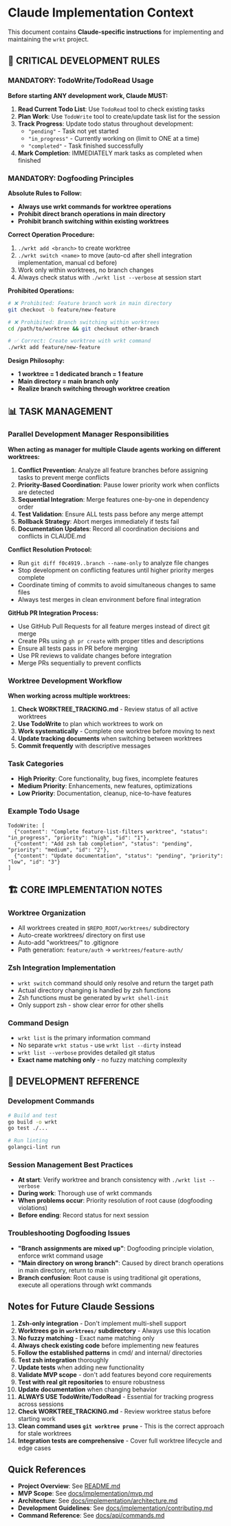 # Claude Implementation Context

This document contains **Claude-specific instructions** for implementing and maintaining the `wrkt` project.

## 🚨 CRITICAL DEVELOPMENT RULES

### MANDATORY: TodoWrite/TodoRead Usage
**Before starting ANY development work, Claude MUST:**
1. **Read Current Todo List**: Use `TodoRead` tool to check existing tasks
2. **Plan Work**: Use `TodoWrite` tool to create/update task list for the session
3. **Track Progress**: Update todo status throughout development:
   - `"pending"` - Task not yet started
   - `"in_progress"` - Currently working on (limit to ONE at a time)
   - `"completed"` - Task finished successfully
4. **Mark Completion**: IMMEDIATELY mark tasks as completed when finished

### MANDATORY: Dogfooding Principles
**Absolute Rules to Follow:**
- **Always use wrkt commands for worktree operations**
- **Prohibit direct branch operations in main directory**
- **Prohibit branch switching within existing worktrees**

**Correct Operation Procedure:**
1. `./wrkt add <branch>` to create worktree
2. `./wrkt switch <name>` to move (auto-cd after shell integration implementation, manual cd before)
3. Work only within worktrees, no branch changes
4. Always check status with `./wrkt list --verbose` at session start

**Prohibited Operations:**
```bash
# ❌ Prohibited: Feature branch work in main directory
git checkout -b feature/new-feature  

# ❌ Prohibited: Branch switching within worktrees
cd /path/to/worktree && git checkout other-branch

# ✅ Correct: Create worktree with wrkt command
./wrkt add feature/new-feature
```

**Design Philosophy:**
- **1 worktree = 1 dedicated branch = 1 feature**
- **Main directory = main branch only**
- **Realize branch switching through worktree creation**

## 📊 TASK MANAGEMENT

### Parallel Development Manager Responsibilities
**When acting as manager for multiple Claude agents working on different worktrees:**

1. **Conflict Prevention**: Analyze all feature branches before assigning tasks to prevent merge conflicts
2. **Priority-Based Coordination**: Pause lower priority work when conflicts are detected
3. **Sequential Integration**: Merge features one-by-one in dependency order
4. **Test Validation**: Ensure ALL tests pass before any merge attempt
5. **Rollback Strategy**: Abort merges immediately if tests fail
6. **Documentation Updates**: Record all coordination decisions and conflicts in CLAUDE.md

**Conflict Resolution Protocol:**
- Run `git diff f0c4919..branch --name-only` to analyze file changes
- Stop development on conflicting features until higher priority merges complete
- Coordinate timing of commits to avoid simultaneous changes to same files
- Always test merges in clean environment before final integration

**GitHub PR Integration Process:**
- Use GitHub Pull Requests for all feature merges instead of direct git merge
- Create PRs using `gh pr create` with proper titles and descriptions
- Ensure all tests pass in PR before merging
- Use PR reviews to validate changes before integration
- Merge PRs sequentially to prevent conflicts

### Worktree Development Workflow
**When working across multiple worktrees:**

1. **Check WORKTREE_TRACKING.md** - Review status of all active worktrees
2. **Use TodoWrite** to plan which worktrees to work on
3. **Work systematically** - Complete one worktree before moving to next
4. **Update tracking documents** when switching between worktrees
5. **Commit frequently** with descriptive messages

### Task Categories
- **High Priority**: Core functionality, bug fixes, incomplete features
- **Medium Priority**: Enhancements, new features, optimizations  
- **Low Priority**: Documentation, cleanup, nice-to-have features

### Example Todo Usage
```
TodoWrite: [
  {"content": "Complete feature-list-filters worktree", "status": "in_progress", "priority": "high", "id": "1"},
  {"content": "Add zsh tab completion", "status": "pending", "priority": "medium", "id": "2"},
  {"content": "Update documentation", "status": "pending", "priority": "low", "id": "3"}
]
```

## 🏗️ CORE IMPLEMENTATION NOTES

### Worktree Organization
- All worktrees created in `$REPO_ROOT/worktrees/` subdirectory
- Auto-create worktrees/ directory on first use
- Auto-add "worktrees/" to .gitignore
- Path generation: `feature/auth` → `worktrees/feature-auth/`

### Zsh Integration Implementation
- `wrkt switch` command should only resolve and return the target path
- Actual directory changing is handled by zsh functions
- Zsh functions must be generated by `wrkt shell-init`
- Only support zsh - show clear error for other shells

### Command Design
- `wrkt list` is the primary information command
- No separate `wrkt status` - use `wrkt list --dirty` instead
- `wrkt list --verbose` provides detailed git status
- **Exact name matching only** - no fuzzy matching complexity

## 🔧 DEVELOPMENT REFERENCE

### Development Commands
```bash
# Build and test
go build -o wrkt
go test ./...

# Run linting
golangci-lint run
```

### Session Management Best Practices
- **At start**: Verify worktree and branch consistency with `./wrkt list --verbose`
- **During work**: Thorough use of wrkt commands
- **When problems occur**: Priority resolution of root cause (dogfooding violations)
- **Before ending**: Record status for next session

### Troubleshooting Dogfooding Issues
- **"Branch assignments are mixed up"**: Dogfooding principle violation, enforce wrkt command usage
- **"Main directory on wrong branch"**: Caused by direct branch operations in main directory, return to main
- **Branch confusion**: Root cause is using traditional git operations, execute all operations through wrkt commands

## Notes for Future Claude Sessions

1. **Zsh-only integration** - Don't implement multi-shell support
2. **Worktrees go in `worktrees/` subdirectory** - Always use this location
3. **No fuzzy matching** - Exact name matching only
4. **Always check existing code** before implementing new features
5. **Follow the established patterns** in cmd/ and internal/ directories
6. **Test zsh integration** thoroughly
7. **Update tests** when adding new functionality
8. **Validate MVP scope** - don't add features beyond core requirements
9. **Test with real git repositories** to ensure robustness
10. **Update documentation** when changing behavior
11. **ALWAYS USE TodoWrite/TodoRead** - Essential for tracking progress across sessions
12. **Check WORKTREE_TRACKING.md** - Review worktree status before starting work
13. **Clean command uses `git worktree prune`** - This is the correct approach for stale worktrees
14. **Integration tests are comprehensive** - Cover full worktree lifecycle and edge cases

## Quick References

- **Project Overview**: See [README.md](README.md)
- **MVP Scope**: See [docs/implementation/mvp.md](docs/implementation/mvp.md)
- **Architecture**: See [docs/implementation/architecture.md](docs/implementation/architecture.md)
- **Development Guidelines**: See [docs/implementation/contributing.md](docs/implementation/contributing.md)
- **Command Reference**: See [docs/api/commands.md](docs/api/commands.md)